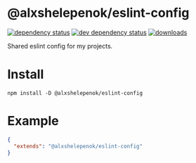 # @alxshelepenok/eslint-config 

[![dependency status][1]][2]
[![dev dependency status][3]][4]
[![downloads][5]][6]

Shared eslint config for my projects.

# Install

```
npm install -D @alxshelepenok/eslint-config
```

# Example

```json
{
  "extends": "@alxshelepenok/eslint-config"
}
```

[1]: https://david-dm.org/alxshelepenok/eslint-config.svg
[2]: https://david-dm.org/alxshelepenok/eslint-config
[3]: https://david-dm.org/alxshelepenok/eslint-config/dev-status.svg
[4]: https://david-dm.org/alxshelepenok/eslint-config#info=devDependencies
[5]: http://img.shields.io/npm/dm/@alxshelepenok/eslint-config.svg
[6]: http://npm-stat.com/charts.html?package=@alxshelepenok/eslint-config
